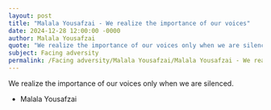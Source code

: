 ```yaml
---
layout: post
title: "Malala Yousafzai - We realize the importance of our voices"
date: 2024-12-28 12:00:00 -0000
author: Malala Yousafzai
quote: "We realize the importance of our voices only when we are silenced."
subject: Facing adversity
permalink: /Facing adversity/Malala Yousafzai/Malala Yousafzai - We realize the importance of our voices
---
```


We realize the importance of our voices only when we are silenced.

- Malala Yousafzai
